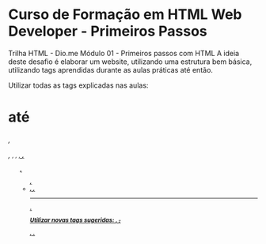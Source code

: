 # Curso de Formação em HTML Web Developer - Primeiros Passos

Trilha HTML - Dio.me
Módulo 01 - Primeiros passos com HTML
A ideia deste desafio é elaborar um website, utilizando uma estrutura bem básica, utilizando tags aprendidas durante as aulas práticas até então.

Utilizar todas as tags explicadas nas aulas: <h1> até <h6>, <p>, <small>, <i>, <u>, <strong>, <ol>, <ul>, <li>, <a>, <hr>.

Utilizar novas tags sugeridas: <font>, <del>, <p>, <abbr>.

